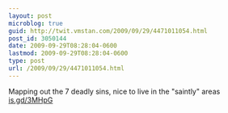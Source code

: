 ```yaml
---
layout: post
microblog: true
guid: http://twit.vmstan.com/2009/09/29/4471011054.html
post_id: 3050144
date: 2009-09-29T08:28:04-0600
lastmod: 2009-09-29T08:28:04-0600
type: post
url: /2009/09/29/4471011054.html
---
```

Mapping out the 7 deadly sins, nice to live in the "saintly" areas [is.gd/3MHpG](http://is.gd/3MHpG)
